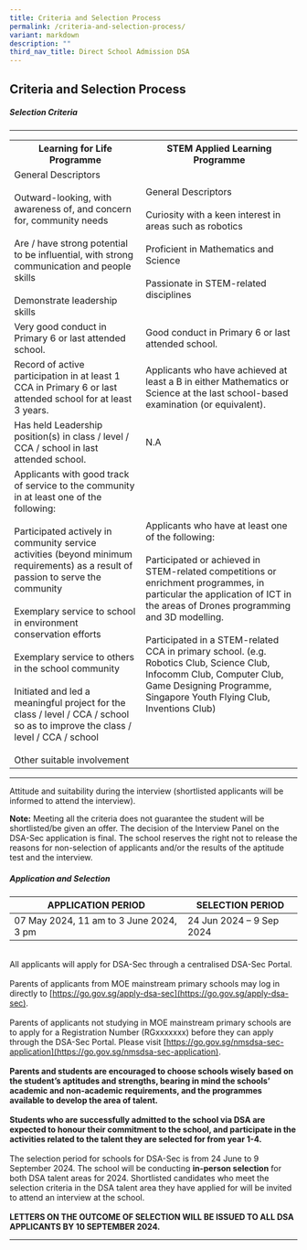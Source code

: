 ```yaml
---
title: Criteria and Selection Process
permalink: /criteria-and-selection-process/
variant: markdown
description: ""
third_nav_title: Direct School Admission DSA
---
```

## Criteria and Selection Process

##### Selection Criteria

<hr>
<table>
  <tbody><tr>
    <th>Learning for Life Programme</th>
    <th>STEM Applied Learning Programme</th>
  </tr>
  <tr>
    <td>General Descriptors<br><br>Outward-looking, with awareness of, and concern for, community needs<br><br>Are / have strong potential to be influential, with strong communication and people skills<br><br>Demonstrate leadership skills</td>
    <td>General Descriptors<br><br>Curiosity with a keen interest in areas such as robotics<br><br>Proficient in Mathematics and Science<br><br>Passionate in STEM-related disciplines</td>
  </tr>
  <tr>
    <td>Very good conduct in Primary 6 or last attended school.</td>
    <td>Good conduct in Primary 6 or last attended school.</td>
  </tr>
  <tr>
    <td>Record of active participation in at least 1 CCA in Primary 6 or last attended school for at least 3 years.</td>
    <td>Applicants who have achieved at least a B in either Mathematics or Science at the last school-based examination (or equivalent).</td>
  </tr>
  <tr>
    <td>Has held Leadership position(s) in class / level / CCA / school in last attended school.</td>
    <td>N.A</td>
  </tr>
  <tr>
    <td>Applicants with good track of service to the community in at least one of the following:<br><br>Participated actively in community service activities (beyond minimum requirements) as a result of passion to serve the community<br><br>Exemplary service to school in environment conservation efforts<br><br>Exemplary service to others in the school community<br><br>Initiated and led a meaningful project for the class / level / CCA / school so as to improve the class / level / CCA / school<br><br>Other suitable involvement</td>
    <td>Applicants who have at least one of the following:<br><br>Participated or achieved in STEM-related competitions or enrichment programmes, in particular the application of ICT in the areas of Drones programming and 3D modelling.<br><br>Participated in a STEM-related CCA in primary school. (e.g. Robotics Club, Science Club, Infocomm Club, Computer Club, Game Designing Programme, Singapore Youth Flying Club, Inventions Club)</td>
  </tr>
</tbody></table>
 <hr>
 

Attitude and suitability during the interview (shortlisted applicants will be informed to attend the interview).

<b>Note:</b> Meeting all the criteria does not guarantee the student will be shortlisted/be given an offer. The decision of the Interview Panel on the DSA-Sec application is final. The school reserves the right not to release the reasons for non-selection of applicants and/or the results of the aptitude test and the interview.

##### Application and Selection

| APPLICATION PERIOD | SELECTION PERIOD |
| -------- | -------- |
|07 May 2024, 11 am to 3 June 2024, 3 pm|24 Jun 2024 – 9 Sep 2024|

<br>All applicants will apply for DSA-Sec through a centralised DSA-Sec Portal.
<br><br>Parents of applicants from MOE mainstream primary schools may log in directly to [https://go.gov.sg/apply-dsa-sec](https://go.gov.sg/apply-dsa-sec).
<br><br>Parents of applicants not studying in MOE mainstream primary schools are to apply for a Registration Number (RGxxxxxxx) before they can apply through the DSA-Sec Portal. Please visit [https://go.gov.sg/nmsdsa-sec-application](https://go.gov.sg/nmsdsa-sec-application). 
<br><br><b>Parents and students are encouraged to choose schools wisely based on the student’s aptitudes and strengths, bearing in mind the schools’ academic and non-academic requirements, and the programmes available to develop the area of talent.</b>
<br><br><b>Students who are successfully admitted to the school via DSA are expected to honour their commitment to the school, and participate in the activities related to the talent they are selected for from year 1-4.</b>
<br><br>The selection period for schools for DSA-Sec is from 24 June to 9 September 2024. The school will be conducting **in-person selection** for both DSA talent areas for 2024. Shortlisted candidates who meet the selection criteria in the DSA talent area they have applied for will be invited to attend an interview at the school. 
<br><br>**LETTERS ON THE OUTCOME OF SELECTION WILL BE ISSUED TO ALL DSA APPLICANTS BY 10 SEPTEMBER 2024.**
<hr>